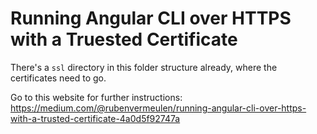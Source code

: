 # Running Angular CLI over HTTPS with a Truested Certificate

There's a `ssl` directory in this folder structure already, where the
 certificates need to go.

 Go to this website for further instructions: https://medium.com/@rubenvermeulen/running-angular-cli-over-https-with-a-trusted-certificate-4a0d5f92747a

 